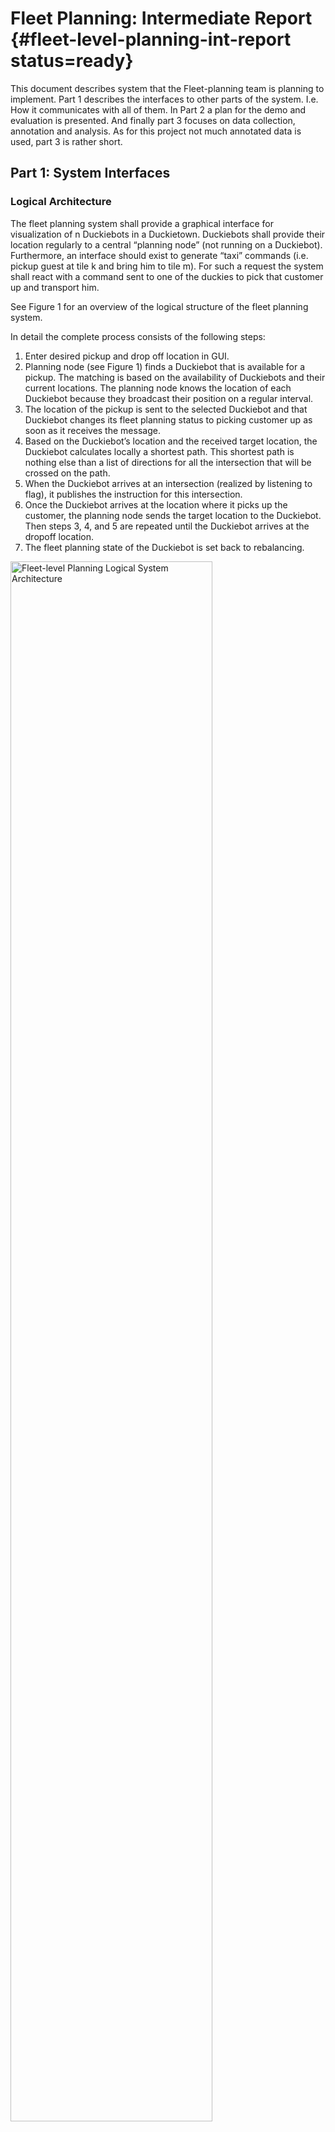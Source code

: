 #  Fleet Planning: Intermediate Report {#fleet-level-planning-int-report status=ready}

This document describes system that the Fleet-planning team is planning to implement. Part 1 describes the interfaces to other parts of the system. I.e. How it communicates with all of them. In Part 2 a plan for the demo and evaluation is presented. And finally part 3 focuses on data collection, annotation and analysis. As for this project not much annotated data is used, part 3 is rather short.


## Part 1: System Interfaces

### Logical Architecture

The fleet planning system shall provide a graphical interface for visualization of n Duckiebots in a Duckietown. Duckiebots shall provide their location regularly to a central “planning node” (not running on a Duckiebot). Furthermore, an interface should exist to generate “taxi” commands (i.e. pickup guest at tile k and bring him to tile m). For such a request the system shall react with a command sent to one of the duckies to pick that customer up and transport him.

See Figure 1 for an overview of the logical structure of the fleet planning system.

In detail the complete process consists of the following steps:

1. Enter desired pickup and drop off location in GUI.
2. Planning node (see Figure 1) finds a Duckiebot that is available for a pickup. The matching is based on the availability of Duckiebots and their current locations. The planning node knows the location of each Duckiebot because they broadcast their position on a regular interval.
3. The location of the pickup is sent to the selected Duckiebot and that Duckiebot changes its fleet planning status to picking customer up as soon as it receives the message.
4. Based on the Duckiebot’s location and the received target location, the Duckiebot calculates locally a shortest path. This shortest path is nothing else than a list of directions for all the intersection that will be crossed on the path.
5. When the Duckiebot arrives at an intersection (realized by listening to flag), it publishes the instruction for this intersection.
6. Once the Duckiebot arrives at the location where it picks up the customer, the planning node sends the target location to the Duckiebot. Then steps 3, 4, and 5 are repeated until the Duckiebot arrives at the dropoff location.
7. The fleet planning state of the Duckiebot is set back to rebalancing.

<div figure-id="fig:logical-system-architecture" figure-caption="Fleet-level planning Logical System Architecture">
    <img style="width: 80%" src="logical-architecture.png" alt="Fleet-level Planning Logical System Architecture"/>
</div>

#### Assumptions

The communication between Duckiebots and the central planning node relies on the communication team of the distributed estimation project. To exchange messages on a fleet level we need this system to work reliably (i.e. no message loss) and with as little latency as possible (i.e. as little delay as possible between sending and receiving a message). We assume that the distributed estimation team can provide such a system within a reasonable timeframe. In part 2 of this document the interface to the communication layer is described. Based on this interface we can mock the communication and work out the fleet level planning part without a already working communication.

We further assume that the system has a map of Duckietown available. This map can be created by hand or with the system implemented by the distributed estimation team.

As described by the preliminary design document, the localization of the Duckiebot within Duckietown is out of scope. We utilize the existing april tag based localization from last years Duckietown course. First experiments are very promising and give good results. So we assume that the Duckiebot is able to localize himself within Duckietown if it is given a map of Duckietown. Furthermore, the localization can be enhanced by using the current speed information from the controllers. With that we can get an estimated position between intersections.

General assumptions that collision avoidance, line detection etc. function flawlessly are also made. Furthermore we ignore parking spots and parked Duckiebots and possible parking actions as they are not represented in our map. Lastly we assume that the clocks of the Duckiebots are reasonably in sync.

### Software Architecture

#### New Nodes

**Fleet planning node [central Laptop]**

This node knows the position and status of each Duckiebot in the network. It does the actual planning for the fleet. This consists of matching incoming transportation requests with available Duckiebots in such a way that the overall fleet is used in an optimal way.

Subscribed Topics:

- “Location”: To get the location messages from every Duckiebot.
- “Transportation Requests”: Every transportation request posted on this topic should be handled by the fleet planning node.

Published Topics:

- “Transportation status”: A topic that will get messages whenever something is updated within the fleet planning node. Example messages “”Robot” Picked up customer x at y”, “"Robot" Received transportation order from k to m”. This topic will introduce neglectable latency. As soon as the information is acquired from the sources it will post the message to this topic.  
- “Target Location”: here messages are published that contain a robot name and its target location. Based on this the robot will calculate its path to the target location locally. The latency between getting a transportation request and sending out a target location to one of the robots can not be determined offline as it is dependent on the current state of the system. If there is a Duckiebot immediately available, there is no delay. However, it might be that all Duckiebots are busy and therefore no Duckiebot can be assigned to that target location at the moment.
- “Fleet planning active”: Boolean flag indicating that the fleet planning node is active and wants to actively provide instructions at intersections.

**Visualization Node [central Laptop]**

This node is responsible of visualizing n Duckiebots on a map.

Subscribed Topics:

- “Location”: The stream of locations that comes in from all the Duckiebots.
- “Target Location”: Combining this knowledge with the messages from the “Location” topic, the calculated path of each Duckiebot can be visualized. The user can decide if the paths shall be shown. (The shortest path is also calculated locally on the Duckiebot, in order to reduce communication overhead).


Published Topics:

- “Visualization”: The rendered visualization as an image

**Taxi command execution node [local]**

This node will run on the Duckiebot and listen to commands from the central fleet planning node. Whenever it receives a command it starts the appropriate actions.

A Duckiebot can be in one of three fleet-planning states:
- Cruising/Rebalancing
- Picking up Customer
- Transporting Customer

A Duckiebot receives target locations from the central fleet planning node. It then calculates the shortest route to this location. For this the existing A*-path planning node is used. Given the Duckiebot’s current location and the target location, the path planning node can calculate instructions for how to get there. These instructions are then passed (on a per intersection basis) onto lower level navigation nodes (i.e. handled by navigator team).  

Furthermore this node also handles the back right LED which we are allowed to indicate the taxi status of the Duckiebot. Its status is communicated by the central fleet planning node. Additionally, when a customer is picked up a pattern is played on all the LEDs with very low intensity.

Subscribed Topics:

- “Location”: The location of the Duckiebot on the map
- “Stopline” and “April tag”: Whenever we are at a stop line with the according april tag we know that we are in front of an intersection. As a reaction to being at a stop line this node will publish the instruction that tells the Duckiebot what to do at this intersection. This instruction is based on the path it had calculated to reach its target location.
- “Taxi status”: indicates if the taxi is driving to a customer, is carrying a customer or is in idle (cruising/rebalancing) mode.


Published Topics:

- “Crossing_instructions”: Whenever the Duckiebot is at an intersection the node will publish on this topic what direction should be taken. As the path the Duckiebot takes was calculated previously there is no latency introduced. I.e. as soon as the Duckiebot gets the message that it stopped at an intersection it will publish the message with the instruction for this intersection to this topic. The message consists of a single integer. To have backwards compatibility with the current system this is one of the following values:
    - 0: left turn
    - 1: straight
    - 2: right turn
    - 3: random

#### Modified Nodes

Localization is based on last year’s “localization” package. For this purpose the map data was updated to match this year's Duckietown.

The fleet planning package is also based on last year's “navigation” package. It provides software to handle the path planning and a GUI that allows to select start and target nodes and displays the calculated path for a single Duckiebot. Multiple Duckiebot handling does not exist. The Duckiebot is then made to follow these commands. By now, we were not able to reproduce this feature in a stable manner. Also, in this package no location information is taken into consideration, the path planning and execution is executed in an open-loop manner. This shall be closed loop this year.


## Part 2: Demo and evaluation plan

### Demo plan

The demo from last year consisted of a single Duckiebot. It was possible to click on the node in the graph where the Duckiebot currently is and a target now where the Duckiebot should go. A path planning node then calculated a shortest path to the target location and the Duckiebot drives to that location.

For this years demo we envision a system that builds on top of that. A map is presented to the user that contains the current locations of all Duckiebots. The user can generate a transportation request by using a GUI. The system then assigns one of the Duckiebots to that task. That Duckiebots drives to that location, picks the customer up, drives to the target location and drops the customer again. The pickup and dropoff action are visible in the visualization. Further, the pickup and drop off can be visualized using the LEDs by showing a fancy pattern. There is no physical interaction planed. The system will be able to handle multiple of such requests at the same time. Also, the system shall be robust in the face of dying Duckiebots (may they rest in peace), thus a customer shall be assigned to a new Duckiebot if the original one is lost on it’s way. A Duckiebot counts as out of service if he does not publish a new location within a certain time window. No customers waiting forever. Unfortunately we cannot guarantee safety for a customer that is on a lost duckie-taxi.

Setting up this demo is as quick as starting all Duckiebots with the correct mode of operation and putting them on the map.

**Required Hardware**

- Duckietown (At least the same size as ML J44, depending on number of Duckiebots on duty)
- Several Duckiebots
- One laptop to act as the central fleet planning server (provided by fleet-planning group member)

### Formal performance evaluation

This project will introduce metrics that will be used to evaluate the performance of the fleet planning, providing a baseline for future groups working on further optimization. The metrics, introduced below, will be applied to a test-setup, which is described in the “proposed performance evaluation” section. The aim of the setup is to test the system’s reliability on the one hand (first scenario) and the capability to handle multiple requests at very high frequency and at the load limit, that is, at full capacity (number of requests at a given time == number of Duckiebots) on the other hand.

**Customer requests fulfilled per minute for given number of Duckiebots (ie. throughput)**. This metric measures how many customer request are handled by the server and fulfilled by all Duckiebots combined.
This would allow for the evaluation of different path planning algorithms and testing how well the rebalancing works.

**Mean distance of closest Duckiebot to the origin of a request for a set of requests and a given number of Duckiebots**. In the optimal case the Duckiebots will be distributed as homogeneously as possible in the Duckietown, minimizing the expected distance to each customer. This metric will enable the evaluation of how well a given implementation does this.

**[Stretch goal] Lost customers** In certain circumstances Duckiebots will fail (e.g. battery dies, Duckiebots gets stuck, etc.) and if this occurs while a Duckiebot is on the way to pick up a customer the fleet planning system should be able to send another available Duckiebot to fulfill the request instead. For the purpose of evaluation, several Duckiebots can be removed from the Duckietown at random and the system should still be able to fulfill all open requests. (A lost duckiebot can be detected using a timeout on the localization.


#### Proposed performance evaluation
In the Duckietown in ML-J44, that is a 5x6 Duckietown, 4 Duckiebots will be placed at the intersections in the following locations:

    - (0,3)
    - (2,3)
    - (4,3)
    - (2,5)

See picture below for initial locations.

The Duckiebots should operate at a predefined speed which is consistent across all tests for comparability. There should be two scenarios running 10 minutes each with 10 customer requests per scenario.

Scenario 1: 10 requests evenly spaced out across 10 minutes.
Scenario 2: 4 requests within the first minute, then 6 requests at 4,5,6,7,8,9 minutes respectively.

For each scenario, the method is the following:

1. Place Duckiebots in the Duckietown and have them move around in an idle state (i.e moving around randomly).
2. Send a command to move all Duckiebots to predetermined locations to ensure repeatability of the performance evaluation. The locations are
    - (0,1)
    - (2,5)
    - (4,1)
    - (1,5)
3. Start the evaluation by sending the series of customer requests during a 10 minute interval.

<div figure-id="fig:evaluation-1" figure-caption="Initial position">
    <img style="width: 80%" src="evaluation-1.png" alt="Initial positions for Duckies for evaluation"/>
</div>

<div figure-id="fig:evaluation-2" figure-caption="Final position">
    <img style="width: 80%" src="evaluation-2.png" alt="First target positions for Duckies for evaluation"/>
</div>


## Part 3: Data collection, annotation, and analysis

### Collection

We need data to do the formal performance evaluation. As the central fleet planning node has all the information about the Duckiebots (i.e. location at every point in time and taxi status) it is enough to log the information flowing through the topics to and from the central fleet planning node.

These logs will be used for the formal performance evaluation as described in Part 2 of this document.

### Annotation

None needed.


### Analysis

Analysis is done by hand on the acquired logs. As a stretch goal, a set of functions is made available that automates the process such that future teams working on improving this system can use the same evaluation strategy.
